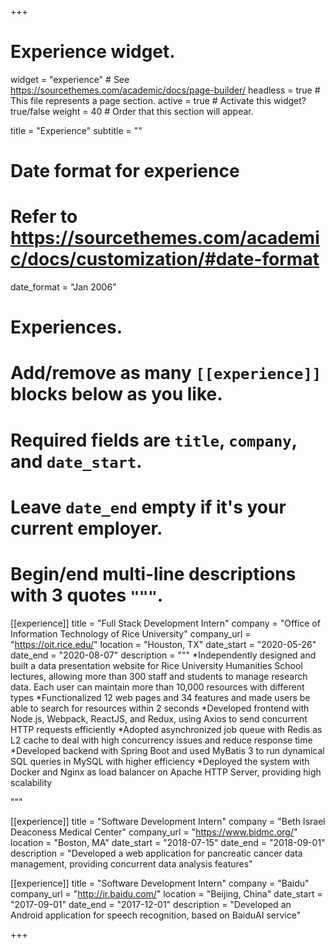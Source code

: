 +++
# Experience widget.
widget = "experience"  # See https://sourcethemes.com/academic/docs/page-builder/
headless = true  # This file represents a page section.
active = true  # Activate this widget? true/false
weight = 40  # Order that this section will appear.

title = "Experience"
subtitle = ""

# Date format for experience
#   Refer to https://sourcethemes.com/academic/docs/customization/#date-format
date_format = "Jan 2006"

# Experiences.
#   Add/remove as many `[[experience]]` blocks below as you like.
#   Required fields are `title`, `company`, and `date_start`.
#   Leave `date_end` empty if it's your current employer.
#   Begin/end multi-line descriptions with 3 quotes `"""`.
[[experience]]
  title = "Full Stack Development Intern"
  company = "Office of Information Technology of Rice University"
  company_url = "https://oit.rice.edu/"
  location = "Houston, TX"
  date_start = "2020-05-26"
  date_end = "2020-08-07"
  description = """
  *Independently designed and built a data presentation website for Rice University Humanities School lectures, allowing more than 300 staff and students to manage research data. Each user can maintain more than 10,000 resources with different types
  *Functionalized 12 web pages and 34 features and made users be able to search for resources within 2 seconds
  *Developed frontend with Node.js, Webpack, ReactJS, and Redux, using Axios to send concurrent HTTP requests efficiently
  *Adopted asynchronized job queue with Redis as L2 cache to deal with high concurrency issues and reduce response time
  *Developed backend with Spring Boot and used MyBatis 3 to run dynamical SQL queries in MySQL with higher efficiency 
  *Deployed the system with Docker and Nginx as load balancer on Apache HTTP Server, providing high scalability

  """
  
[[experience]]
  title = "Software Development Intern"
  company = "Beth Israel Deaconess Medical Center"
  company_url = "https://www.bidmc.org/"
  location = "Boston, MA"
  date_start = "2018-07-15"
  date_end = "2018-09-01"
  description = "Developed a web application for pancreatic cancer data management, providing concurrent data analysis features"
  
[[experience]]
  title = "Software Development Intern"
  company = "Baidu"
  company_url = "http://ir.baidu.com/"
  location = "Beijing, China"
  date_start = "2017-09-01"
  date_end = "2017-12-01"
  description = "Developed an Android application for speech recognition, based on BaiduAI service"

+++
